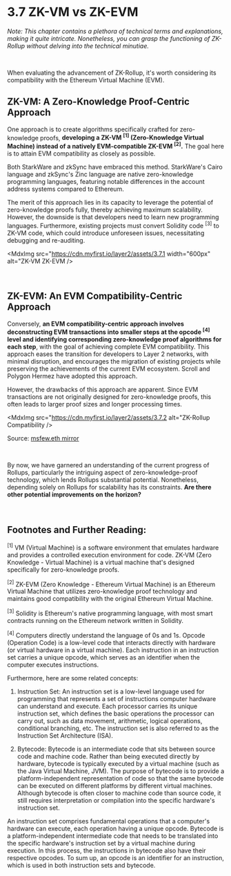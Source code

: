 # 3.7 ZK-VM vs ZK-EVM

_Note: This chapter contains a plethora of technical terms and explanations, making it quite intricate. Nonetheless, you can grasp the functioning of ZK-Rollup without delving into the technical minutiae._

&nbsp;

When evaluating the advancement of ZK-Rollup, it's worth considering its compatibility with the Ethereum Virtual Machine (EVM).

## ZK-VM: A Zero-Knowledge Proof-Centric Approach

One approach is to create algorithms specifically crafted for zero-knowledge proofs, **developing a ZK-VM <sup>[1]</sup> (Zero-Knowledge Virtual Machine) instead of a natively EVM-compatible ZK-EVM <sup>[2]</sup>.** The goal here is to attain EVM compatibility as closely as possible.

Both StarkWare and zkSync have embraced this method. StarkWare's Cairo language and zkSync's Zinc language are native zero-knowledge programming languages, featuring notable differences in the account address systems compared to Ethereum.

The merit of this approach lies in its capacity to leverage the potential of zero-knowledge proofs fully, thereby achieving maximum scalability. However, the downside is that developers need to learn new programming languages. Furthermore, existing projects must convert Solidity code <sup>[3]</sup> to ZK-VM code, which could introduce unforeseen issues, necessitating debugging and re-auditing.

<MdxImg src="https://cdn.myfirst.io/layer2/assets/3.7.1 width="600px" alt="ZK-VM ZK-EVM />

&nbsp;

## ZK-EVM: An EVM Compatibility-Centric Approach

Conversely, **an EVM compatibility-centric approach involves deconstructing EVM transactions into smaller steps at the opcode <sup>[4]</sup> level and identifying corresponding zero-knowledge proof algorithms for each step**, with the goal of achieving complete EVM compatibility. This approach eases the transition for developers to Layer 2 networks, with minimal disruption, and encourages the migration of existing projects while preserving the achievements of the current EVM ecosystem. Scroll and Polygon Hermez have adopted this approach.

However, the drawbacks of this approach are apparent. Since EVM transactions are not originally designed for zero-knowledge proofs, this often leads to larger proof sizes and longer processing times.

<MdxImg src="https://cdn.myfirst.io/layer2/assets/3.7.2 alt="ZK-Rollup Compatibility />

Source: [msfew.eth mirror](https://mirror.xyz/msfew.eth/Yl64OK3lLG48eJpVB3GxqFEhmWOm6yMlAo9sc1VrQP4)

&nbsp;

By now, we have garnered an understanding of the current progress of Rollups, particularly the intriguing aspect of zero-knowledge-proof technology, which lends Rollups substantial potential. Nonetheless, depending solely on Rollups for scalability has its constraints. **Are there other potential improvements on the horizon?**

&nbsp;

## Footnotes and Further Reading:

<sup>[1]</sup> VM (Virtual Machine) is a software environment that emulates hardware and provides a controlled execution environment for code. ZK-VM (Zero Knowledge - Virtual Machine) is a virtual machine that's designed specifically for zero-knowledge proofs.

<sup>[2]</sup> ZK-EVM (Zero Knowledge - Ethereum Virtual Machine) is an Ethereum Virtual Machine that utilizes zero-knowledge proof technology and maintains good compatibility with the original Ethereum Virtual Machine.

<sup>[3]</sup> Solidity is Ethereum's native programming language, with most smart contracts running on the Ethereum network written in Solidity.

<sup>[4]</sup> Computers directly understand the language of 0s and 1s. Opcode (Operation Code) is a low-level code that interacts directly with hardware (or virtual hardware in a virtual machine). Each instruction in an instruction set carries a unique opcode, which serves as an identifier when the computer executes instructions.

Furthermore, here are some related concepts:

1. Instruction Set: An instruction set is a low-level language used for programming that represents a set of instructions computer hardware can understand and execute. Each processor carries its unique instruction set, which defines the basic operations the processor can carry out, such as data movement, arithmetic, logical operations, conditional branching, etc. The instruction set is also referred to as the Instruction Set Architecture (ISA).

2. Bytecode: Bytecode is an intermediate code that sits between source code and machine code. Rather than being executed directly by hardware, bytecode is typically executed by a virtual machine (such as the Java Virtual Machine, JVM). The purpose of bytecode is to provide a platform-independent representation of code so that the same bytecode can be executed on different platforms by different virtual machines. Although bytecode is often closer to machine code than source code, it still requires interpretation or compilation into the specific hardware's instruction set.

An instruction set comprises fundamental operations that a computer's hardware can execute, each operation having a unique opcode. Bytecode is a platform-independent intermediate code that needs to be translated into the specific hardware's instruction set by a virtual machine during execution. In this process, the instructions in bytecode also have their respective opcodes. To sum up, an opcode is an identifier for an instruction, which is used in both instruction sets and bytecode.

<GithubAvatar owner='lxdao-official' repo='myfirstlayer2-frontend' path='mdx/en/3.7-zk-vm-vs-zk-evm.md' />

<EditChapter url='https://github.com/lxdao-official/myfirstlayer2-frontend/blob/main/mdx/en/3.7-zk-vm-vs-zk-evm.md' />

